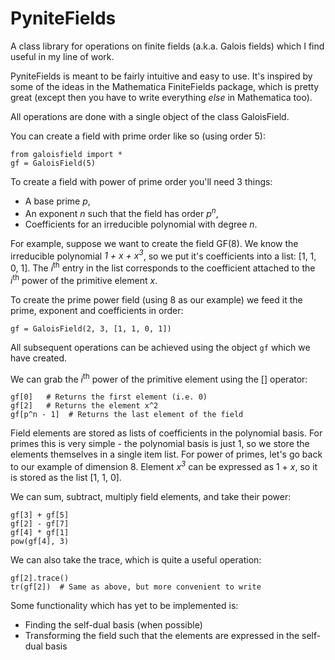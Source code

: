 # PyniteFields
A class library for operations on finite fields (a.k.a. Galois fields) which I find useful in my line of work.

PyniteFields is meant to be fairly intuitive and easy to use. It's inspired by some of the ideas in the Mathematica
FiniteFields package, which is pretty great (except then you have to write everything _else_ in Mathematica too).

All operations are done with a single object of the class GaloisField. 

You can create a field with prime order like so (using order 5):
```
from galoisfield import *
gf = GaloisField(5)
```

To create a field with power of prime order you'll need 3 things:
- A base prime _p_,
- An exponent _n_ such that the field has order _p<sup>n</sup>_,
- Coefficients for an irreducible polynomial with degree _n_.

For example, suppose we want to create the field GF(8). We know the irreducible polynomial
_1 + x + x<sup>3</sup>_, so we put it's coefficients into a list: [1, 1, 0, 1]. The _i_<sup>th</sup>
entry in the list corresponds to the coefficient attached to the _i_<sup>th</sup> power of the primitive element _x_.

To create the prime power field (using 8 as our example) we feed it the prime, exponent and coefficients in order:
```
gf = GaloisField(2, 3, [1, 1, 0, 1])
```


All subsequent operations can be achieved using the object ```gf``` which we have created.

We can grab the _i_<sup>th</sup> power of the primitive element using the [] operator:
```
gf[0]   # Returns the first element (i.e. 0)
gf[2]   # Returns the element x^2
gf[p^n - 1]  # Returns the last element of the field
```

Field elements are stored as lists of coefficients in the polynomial basis. For primes this
is very simple - the polynomial basis is just 1, so we store the elements themselves in a 
single item list. For power of primes, let's go back
to our example of dimension 8. Element _x<sup>3</sup>_ can be expressed as 1 + _x_, so 
it is stored as the list [1, 1, 0].

We can sum, subtract, multiply field elements, and take their power:
```
gf[3] + gf[5]
gf[2] - gf[7]
gf[4] * gf[1]
pow(gf[4], 3)
```

We can also take the trace, which is quite a useful operation:
```
gf[2].trace()
tr(gf[2])  # Same as above, but more convenient to write
``` 

Some functionality which has yet to be implemented is:
- Finding the self-dual basis (when possible)
- Transforming the field such that the elements are expressed in the self-dual basis

